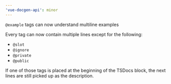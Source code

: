 ```yaml
---
'vue-docgen-api': minor
---
```


`@example` tags can now understand multiline examples

Every tag can now contain multiple lines except for the following:

- `@slot`
- `@ignore`
- `@private`
- `@public`

If one of those tags is placed at the beginning of the TSDocs block, the next lines are still picked up as the description.
